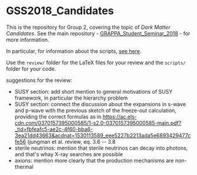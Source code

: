 # GSS2018_Candidates

This is the repository for Group 2, covering the topic of *Dark Matter Candidates*. See the main repository - [GRAPPA_Student_Seminar_2018](https://github.com/bradkav/GRAPPA_Student_Seminar_2018) - for more information.

In particular, for information about the scripts, [see here](https://github.com/bradkav/GRAPPA_Student_Seminar_2018/wiki/Scripts).

Use the `review/` folder for the LaTeX files for your review and the `scripts/` folder for your code.

suggestions for the review:

- SUSY section: add short mention to general motivations of SUSY framework, in particular the hierarchy problem
- SUSY section: connect the discussion about the <sigma v> expansions in s-wave and p-wave with the previous sketch of the freeze-out calculation, providing the correct formulas as in https://ac.els-cdn.com/0370157395000585/1-s2.0-0370157395000585-main.pdf?_tid=fbfeafc5-ae2c-4f60-bba6-3ea21dd43663&acdnat=1530113589_eee5227b2213ada5e6893429477cfe56 (jungman et al. review, eq. 3.6 -- 3.8
 - sterile neutrinos: mention that sterile neutrinos can decay into photons, and that's whay X-ray searches are possible
 - axions: mention more clearly that the production mechanisms are non-thermal

